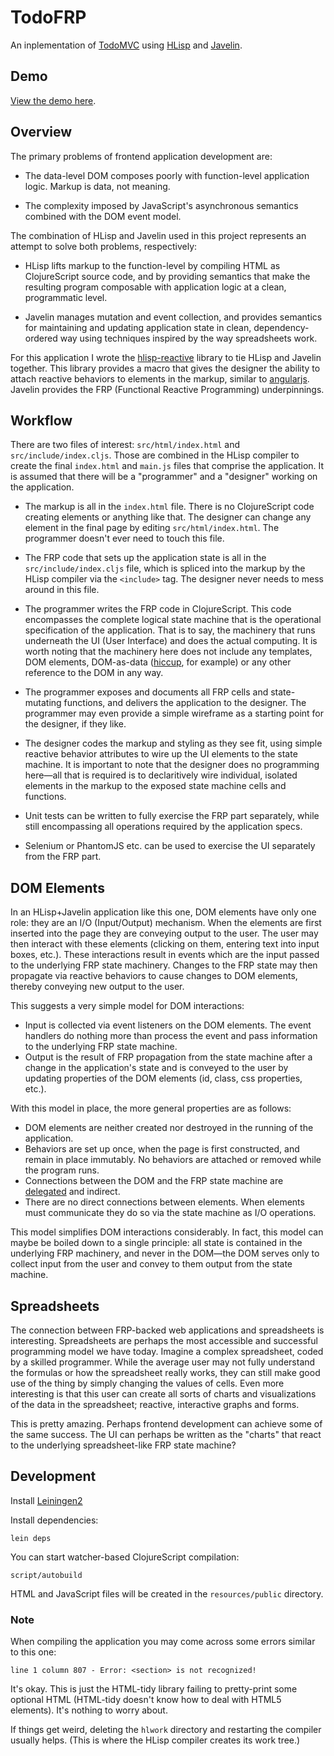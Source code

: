 # TodoFRP

An inplementation of [TodoMVC](http://todomvc.com) using
[HLisp](http://github.com/tailrecursion/hlisp-starter/) and
[Javelin](http://github.com/tailrecursion/javelin/).

## Demo

[View the demo here](http://micha.github.com/todofrp/).

## Overview

The primary problems of frontend application development are:

* The data-level DOM composes poorly with function-level application
  logic.  Markup is data, not meaning.

* The complexity imposed by JavaScript's asynchronous semantics
  combined with the DOM event model.

The combination of HLisp and Javelin used in this project represents
an attempt to solve both problems, respectively:

* HLisp lifts markup to the function-level by compiling HTML as
  ClojureScript source code, and by providing semantics that make the
  resulting program composable with application logic at a clean,
  programmatic level.

* Javelin manages mutation and event collection, and provides
  semantics for maintaining and updating application state in clean,
  dependency-ordered way using techniques inspired by the way
  spreadsheets work.

For this application I wrote the
[hlisp-reactive](http://github.com/micha/hlisp-reactive/) library to
tie HLisp and Javelin together. This library provides a macro that
gives the designer the ability to attach reactive behaviors to
elements in the markup, similar to
[angularjs](http://angularjs.org). Javelin provides the FRP
(Functional Reactive Programming) underpinnings.

## Workflow

There are two files of interest: `src/html/index.html` and
`src/include/index.cljs`. Those are combined in the HLisp compiler to create
the final `index.html` and `main.js` files that comprise the application. It
is assumed that there will be a "programmer" and a "designer" working on
the application.

* The markup is all in the `index.html` file. There is no ClojureScript code
  creating elements or anything like that. The designer can change any element
  in the final page by editing `src/html/index.html`. The programmer doesn't
  ever need to touch this file.
  
* The FRP code that sets up the application state is all in the
  `src/include/index.cljs` file, which is spliced into the markup by the HLisp
  compiler via the `<include>` tag. The designer never needs to mess around in
  this file.

* The programmer writes the FRP code in ClojureScript. This code encompasses
  the complete logical state machine that is the operational specification of
  the application. That is to say, the machinery that runs underneath the UI
  (User Interface) and does the actual computing. It is worth noting that
  the machinery here does not include any templates, DOM elements, DOM-as-data
  ([hiccup](http://github.com/weavejester/hiccup), for example) or any other
  reference to the DOM in any way.

* The programmer exposes and documents all FRP cells and state-mutating
  functions, and delivers the application to the designer. The programmer may
  even provide a simple wireframe as a starting point for the designer, if
  they like.

* The designer codes the markup and styling as they see fit, using simple
  reactive behavior attributes to wire up the UI elements to the state machine.
  It is important to note that the designer does no programming here&mdash;all
  that is required is to declaritively wire individual, isolated elements in
  the markup to the exposed state machine cells and functions.

* Unit tests can be written to fully exercise the FRP part separately, while
  still encompassing all operations required by the application specs.

* Selenium or PhantomJS etc. can be used to exercise the UI separately from
  the FRP part.

## DOM Elements

In an HLisp+Javelin application like this one, DOM elements have only
one role: they are an I/O (Input/Output) mechanism. When the elements are
first inserted into the page they are conveying output to the user. The
user may then interact with these elements (clicking on them, entering
text into input boxes, etc.).  These interactions result in events which
are the input passed to the underlying FRP state machinery. Changes to
the FRP state may then propagate via reactive behaviors to cause changes
to DOM elements, thereby conveying new output to the user.

This suggests a very simple model for DOM interactions:

* Input is collected via event listeners on the DOM elements. The event
  handlers do nothing more than process the event and pass information to
  the underlying FRP state machine.
* Output is the result of FRP propagation from the state machine after a
  change in the application's state and is conveyed to the user by updating
  properties of the DOM elements (id, class, css properties, etc.).

With this model in place, the more general properties are as follows:

* DOM elements are neither created nor destroyed in the running of the
  application.
* Behaviors are set up once, when the page is first constructed, and remain in
  place immutably. No behaviors are attached or removed while the program runs.
* Connections between the DOM and the FRP state machine are
  [delegated](http://api.jquery.com/delegate/) and indirect.
* There are no direct connections between elements. When elements must
  communicate they do so via the state machine as I/O operations.
  
This model simplifies DOM interactions considerably. In fact, this model can
maybe be boiled down to a single principle: all state is contained in the
underlying FRP machinery, and never in the DOM&mdash;the DOM serves only to
collect input from the user and convey to them output from the state machine.

## Spreadsheets

The connection between FRP-backed web applications and spreadsheets is
interesting. Spreadsheets are perhaps the most accessible and successful
programming model we have today. Imagine a complex spreadsheet, coded by
a skilled programmer. While the average user may not fully understand the
formulas or how the spreadsheet really works, they can still make good use
of the thing by simply changing the values of cells. Even more interesting
is that this user can create all sorts of charts and visualizations of
the data in the spreadsheet; reactive, interactive graphs and forms.

This is pretty amazing. Perhaps frontend development can achieve some of
the same success. The UI can perhaps be written as the "charts" that react
to the underlying spreadsheet-like FRP state machine?

## Development

Install [Leiningen2](https://github.com/technomancy/leiningen)

Install dependencies:

    lein deps

You can start watcher-based ClojureScript compilation:

    script/autobuild

HTML and JavaScript files will be created in the `resources/public` directory.

### Note

When compiling the application you may come across some errors similar to this
one:

    line 1 column 807 - Error: <section> is not recognized!

It's okay. This is just the HTML-tidy library failing to pretty-print some
optional HTML (HTML-tidy doesn't know how to deal with HTML5 elements). It's
nothing to worry about.

If things get weird, deleting the `hlwork` directory and restarting the 
compiler usually helps. (This is where the HLisp compiler creates its work
tree.)
